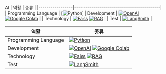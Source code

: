 
AI
| 역활            | 종류                                      |
|-----------------|-------------------------------------------|
| Programming Language | [![Python](https://img.shields.io/badge/PYTHON-blue?logo=Python&logoColor=white)]
| Development     | [![OpenAI](https://img.shields.io/badge/OpenAI-412991?style=flat-square&logo=openai&logoColor=white)](https://openai.com) [![Google Colab](https://img.shields.io/badge/Google_Colab-F9AB00?style=flat-square&logo=googlecolab&logoColor=white)](https://colab.research.google.com) |
| Technology      | [![Faiss](https://img.shields.io/badge/Faiss-000000?style=flat-square&logo=faiss&logoColor=white)](https://github.com/facebookresearch/faiss) [![RAG](https://img.shields.io/badge/RAG-000000?style=flat-square)](https://www.rag.org) |
| Test            | [![LangSmith](https://img.shields.io/badge/LangSmith-00CC00?style=flat-square&logo=langsmith&logoColor=white)](https://www.langsmith.com) |


| 역활            | 종류                                      |
|-----------------|-------------------------------------------|
| Programming Language | [![Python](https://img.shields.io/badge/Python-3776AB?style=flat-square&logo=python&logoColor=white)](https://www.python.org) |
| Development     | [![OpenAI](https://img.shields.io/badge/OpenAI-412991?style=flat-square&logo=openai&logoColor=white)](https://openai.com) [![Google Colab](https://img.shields.io/badge/Google_Colab-F9AB00?style=flat-square&logo=googlecolab&logoColor=white)](https://colab.research.google.com) |
| Technology      | [![Faiss](https://img.shields.io/badge/Faiss-000000?style=flat-square&logo=faiss&logoColor=white)](https://github.com/facebookresearch/faiss) [![RAG](https://img.shields.io/badge/RAG-000000?style=flat-square)](https://www.rag.org) |
| Test            | [![LangSmith](https://img.shields.io/badge/LangSmith-00CC00?style=flat-square&logo=langsmith&logoColor=white)](https://www.langsmith.com) |
